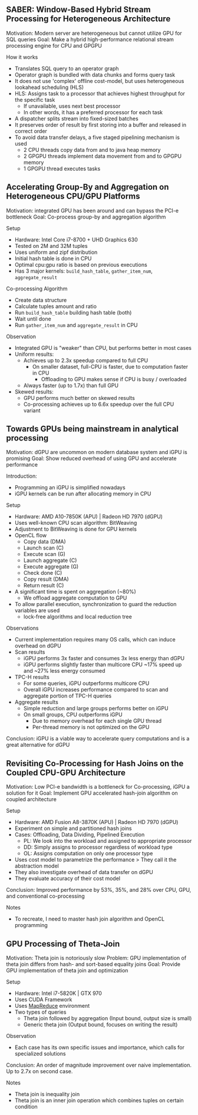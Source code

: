 ## SABER: Window-Based Hybrid Stream Processing for Heterogeneous Architecture

Motivation: Modern server are heterogeneous but cannot utilize GPU for SQL queries
Goal: Make a hybrid high-performance relational stream processing engine for CPU and GPGPU

How it works
- Translates SQL query to an operator graph
- Operator graph is bundled with data chunks and forms query task
- It does not use 'complex' offline cost-model, but uses heterogeneous lookahead scheduling (HLS)
- HLS: Assigns task to a processor that achieves highest throughput for the specific task
  - If unavailable, uses next best processor
  - In other words, it has a preferred processor for each task
- A dispatcher splits stream into fixed-sized batches
- It preserves order of result by first storing into a buffer and released in correct order
- To avoid data transfer delays, a five staged pipelining mechanism is used
  - 2 CPU threads copy data from and to java heap memory
  - 2 GPGPU threads implement data movement from and to GPGPU memory
  - 1 GPGPU thread executes tasks


## Accelerating Group-By and Aggregation on Heterogeneous CPU/GPU Platforms

Motivation: integrated GPU has been around and can bypass the PCI-e bottleneck
Goal: Co-process group-by and aggregation algorithm

Setup
- Hardware: Intel Core i7-8700 + UHD Graphics 630
- Tested on 2M and 32M tuples
- Uses uniform and zipf distribution
- Initial hash table is done in CPU
- Optimal cpu:gpu ratio is based on previous executions
- Has 3 major kernels: `build_hash_table`, `gather_item_num`, `aggregate_result`

Co-processing Algorithm
- Create data structure
- Calculate tuples amount and ratio
- Run `build_hash_table` building hash table (both)
- Wait until done
- Run `gather_item_num` and `aggregate_result` in CPU

Observation
- Integrated GPU is "weaker" than CPU, but performs better in most cases
- Uniform results:
  - Achieves up to 2.3x speedup compared to full CPU
    - On smaller dataset, full-CPU is faster, due to computation faster in CPU
      - Offloading to GPU makes sense if CPU is busy / overloaded
  - Always faster (up to 1.7x) than full GPU
- Skewed results:
  - GPU performs much better on skewed results
  - Co-processing achieves up to 6.6x speedup over the full CPU variant

## Towards GPUs being mainstream in analytical processing

Motivation: dGPU are uncommon on modern database system and iGPU is promising
Goal: Show reduced overhead of using GPU and accelerate performance

Introduction:
- Programming an iGPU is simplified nowadays
- iGPU kernels can be run after allocating memory in CPU

Setup
- Hardware: AMD A10-7850K (APU) | Radeon HD 7970 (dGPU)
- Uses well-known CPU scan algorithm: BitWeaving
- Adjustment to BitWeaving is done for GPU kernels
- OpenCL flow
  - Copy data (DMA)
  - Launch scan (C)
  - Execute scan (G)
  - Launch aggregate (C)
  - Execute aggregate (G)
  - Check done (C)
  - Copy result (DMA)
  - Return result (C)
- A significant time is spent on aggregation (~80%)
  - We offload aggregate computation to GPU
- To allow parallel execution, synchronization to guard the reduction variables are used
  - lock-free algorithms and local reduction tree

Observations
- Current implementation requires many OS calls, which can induce overhead on dGPU
- Scan results
  - iGPU performs 3x faster and consumes 3x less energy than dGPU
  - iGPU performs slightly faster than multicore CPU ~17% speed up and ~27% less energy consumed
- TPC-H results
  - For some queries, iGPU outperforms multicore CPU
  - Overall iGPU increases performance compared to scan and aggregate portion of TPC-H queries
- Aggregate results
  - Simple reduction and large groups performs better on iGPU
  - On small groups, CPU outperforms iGPU
    - Due to memory overhead for each single GPU thread
    - Per-thread memory is not optimized on the GPU

Conclusion: iGPU is a viable way to accelerate query computations and is a great alternative for dGPU

## Revisiting Co-Processing for Hash Joins on the Coupled CPU-GPU Architecture

Motivation: Low PCI-e bandwidth is a bottleneck for Co-processing, iGPU a solution for it 
Goal: Implement GPU accelerated hash-join algorithm on coupled architecture

Setup
- Hardware: AMD Fusion A8-3870K (APU) | Radeon HD 7970 (dGPU)
- Experiment on simple and partitioned hash joins
- Cases: Offloading, Data Dividing, Pipelined Execution
  - PL: We look into the workload and assigned to appropriate processor
  - DD: Simply assigns to processor regardless of workload type
  - OL: Assigns computation on only one processor type
- Uses cost model to parametrize the performance > They call it the abstraction model
- They also investigate overhead of data transfer on dGPU
- They evaluate accuracy of their cost model

Conclusion: Improved performance by 53%, 35%, and 28% over CPU, GPU, and conventional co-processing

Notes
- To recreate, I need to master hash join algorithm and OpenCL programming

## GPU Processing of Theta-Join

Motivation: Theta join is notoriously slow
Problem: GPU implementation of theta join differs from hash- and sort-based equality joins
Goal: Provide GPU implementation of theta join and optimization

Setup
- Hardware: Intel i7-5820K | GTX 970
- Uses CUDA Framework
- Uses [MapReduce](https://en.wikipedia.org/wiki/MapReduce) environment
- Two types of queries
  - Theta join followed by aggregation (Input bound, output size is small)
  - Generic theta join (Output bound, focuses on writing the result)

Observation
- Each case has its own specific issues and importance, which calls for specialized solutions

Conclusion: An order of magnitude improvement over naive implementation. Up to 2.7x on second case. 

Notes
- Theta join is inequality join
- Theta join is an inner join operation which combines tuples on certain condition

